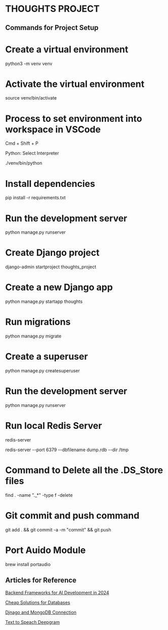 # THOUGHTS PROJECT

## Commands for Project Setup

# Create a virtual environment
python3 -m venv venv

# Activate the virtual environment
source venv/bin/activate

# Process to set environment into workspace in VSCode
Cmd + Shift + P

Python: Select Interpreter

./venv/bin/python

# Install dependencies
pip install -r requirements.txt

# Run the development server
python manage.py runserver

# Create Django project
django-admin startproject thoughts_project

# Create a new Django app
python manage.py startapp thoughts

# Run migrations
python manage.py migrate

# Create a superuser
python manage.py createsuperuser

# Run the development server
python manage.py runserver

# Run local Redis Server
redis-server

redis-server --port 6379 --dbfilename dump.rdb --dir /tmp

# Command to Delete all the .DS_Store files
find . -name "._*" -type f -delete

# Git commit and push command
git add . && git commit -a -m "commit" && git push

# Port Auido Module
brew install portaudio

## Articles for Reference

[Backend Frameworks for AI Development in 2024](https://medium.com/@cubode/whats-the-best-backend-framework-for-ai-development-in-2024-django-fastapi-or-flask-d52c165ea20c)

[Cheap Solutions for Databases](https://medium.com/@soumitsr/a-broke-b-chs-guide-to-tech-start-up-choosing-vector-database-cloud-serverless-prices-3c1ad4c29ce7)

[Djnago and MongoDB Connection](https://www.youtube.com/watch?v=laXann1O0cg)

[Text to Speach Deepgram](https://developers.deepgram.com/docs/python-sdk-streaming-text-to-speech)

